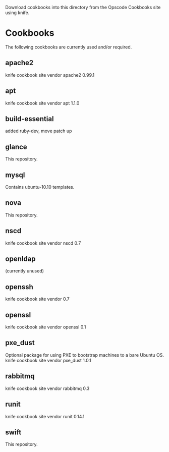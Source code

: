 Download cookbooks into this directory from the Opscode Cookbooks site using knife.

Cookbooks
=========
The following cookbooks are currently used and/or required. 

apache2
-------
knife cookbook site vendor apache2 0.99.1

apt
---
knife cookbook site vendor apt 1.1.0

build-essential
---------------
added ruby-dev, move patch up

glance
------
This repository.

mysql
-----
Contains ubuntu-10.10 templates.

nova
----
This repository.

nscd
----
knife cookbook site vendor nscd 0.7

openldap
--------
(currently unused)

openssh
-------
knife cookbook site vendor 0.7

openssl
-------
knife cookbook site vendor openssl 0.1

pxe_dust
--------
Optional package for using PXE to bootstrap machines to a bare Ubuntu OS.
knife cookbook site vendor pxe_dust 1.0.1

rabbitmq
--------
knife cookbook site vendor rabbitmq 0.3

runit
-----
knife cookbook site vendor runit 0.14.1

swift
-----
This repository.
